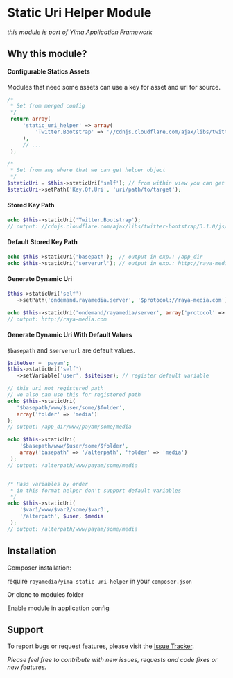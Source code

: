 Static Uri Helper Module
==============

*this module is part of Yima Application Framework*

Why this module?
------------

#### Configurable Statics Assets

Modules that need some assets can use a key for asset and url for source.
 ```php
 /*
  * Set from merged config
  */
  return array(
      'static_uri_helper' => array(
          'Twitter.Bootstrap' => '//cdnjs.cloudflare.com/ajax/libs/twitter-bootstrap/3.1.0/js/bootstrap.min.js',
      ),
      // ...
  );
 ```
 ```php
 /*
  * Set from any where that we can get helper object
  */
 $staticUri = $this->staticUri('self'); // from within view you can get self object like this
 $staticUri->setPath('Key.Of.Uri', 'uri/path/to/target');

 ```

#### Stored Key Path
 ```php
 echo $this->staticUri('Twitter.Bootstrap');
 // output: //cdnjs.cloudflare.com/ajax/libs/twitter-bootstrap/3.1.0/js/bootstrap.min.js

 ```

#### Default Stored Key Path
 ```php
 echo $this->staticUri('basepath');  // output in exp.: /app_dir
 echo $this->staticUri('serverurl'); // output in exp.: http://raya-media.com/

 ```

#### Generate Dynamic Uri
 ```php
 $this->staticUri('self')
    ->setPath('ondemand.rayamedia.server', '$protocol://raya-media.com');

 echo $this->staticUri('ondemand/rayamedia/server', array('protocol' => 'http'));
 // output: http://raya-media.com

 ```

#### Generate Dynamic Uri With Default Values

```$basepath``` and ```$serverurl``` are default values.

 ```php
 $siteUser = 'payam';
 $this->staticUri('self')
    ->setVariable('user', $siteUser); // register default variable

 // this uri not registered path
 // we also can use this for registered path
 echo $this->staticUri(
    '$basepath/www/$user/some/$folder',
    array('folder' => 'media')
 );
 // output: /app_dir/www/payam/some/media

 echo $this->staticUri(
     '$basepath/www/$user/some/$folder',
     array('basepath' => '/alterpath', 'folder' => 'media')
  );
 // output: /alterpath/www/payam/some/media


 /* Pass variables by order
  * in this format helper don't support default variables
  */
 echo $this->staticUri(
     '$var1/www/$var2/some/$var3',
     '/alterpath', $user, $media
  );
 // output: /alterpath/www/payam/some/media

 ```

Installation
-----------

Composer installation:

require ```rayamedia/yima-static-uri-helper``` in your ```composer.json```

Or clone to modules folder

Enable module in application config


## Support ##
To report bugs or request features, please visit the [Issue Tracker](https://github.com/RayaMedia/yimaStaticUriHelper/wiki).

*Please feel free to contribute with new issues, requests and code fixes or new features.*
